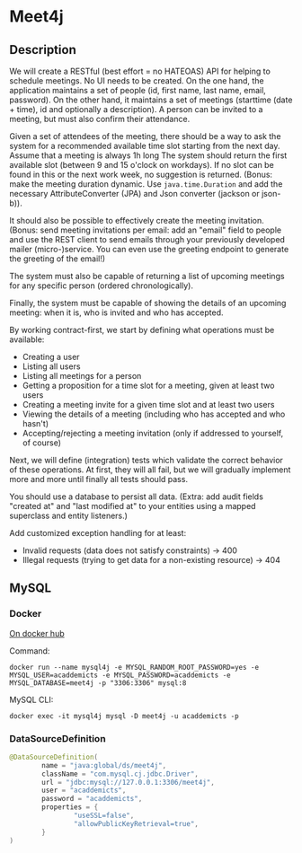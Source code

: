 # Meet4j

## Description

We will create a RESTful (best effort = no HATEOAS) API for helping to schedule meetings.
No UI needs to be created.
On the one hand, the application maintains a set of people (id, first name, last name, email, password).
On the other hand, it maintains a set of meetings (starttime (date + time), id and optionally a description).
A person can be invited to a meeting, but must also confirm their attendance.

Given a set of attendees of the meeting, there should be a way to ask the system for a recommended available time slot starting from the next day.
Assume that a meeting is always 1h long The system should return the first available slot (between 9 and 15 o'clock on workdays).
If no slot can be found in this or the next work week, no suggestion is returned.
(Bonus: make the meeting duration dynamic.
Use `java.time.Duration` and add the necessary AttributeConverter (JPA) and Json converter (jackson or json-b)).

It should also be possible to effectively create the meeting invitation.
(Bonus: send meeting invitations per email: add an "email" field to people and use the REST client to send emails through your previously developed mailer (micro-)service.
You can even use the greeting endpoint to generate the greeting of the email!)

The system must also be capable of returning a list of upcoming meetings for any specific person (ordered chronologically).

Finally, the system must be capable of showing the details of an upcoming meeting: when it is, who is invited and who has accepted.

By working contract-first, we start by defining what operations must be available:
* Creating a user
* Listing all users
* Listing all meetings for a person
* Getting a proposition for a time slot for a meeting, given at least two users
* Creating a meeting invite for a given time slot and at least two users
* Viewing the details of a meeting (including who has accepted and who hasn't)
* Accepting/rejecting a meeting invitation (only if addressed to yourself, of course)

Next, we will define (integration) tests which validate the correct behavior of these operations.
At first, they will all fail, but we will gradually implement more and more until finally all tests should pass.

You should use a database to persist all data.
(Extra: add audit fields "created at" and "last modified at" to your entities using a mapped superclass and entity listeners.)

Add customized exception handling for at least:
* Invalid requests (data does not satisfy constraints) -> 400
* Illegal requests (trying to get data for a non-existing resource) -> 404

## MySQL

### Docker

[On docker hub](https://hub.docker.com/_/mysql/)

Command:

    docker run --name mysql4j -e MYSQL_RANDOM_ROOT_PASSWORD=yes -e MYSQL_USER=acaddemicts -e MYSQL_PASSWORD=acaddemicts -e MYSQL_DATABASE=meet4j -p "3306:3306" mysql:8

MySQL CLI:

    docker exec -it mysql4j mysql -D meet4j -u acaddemicts -p

### DataSourceDefinition

```java
@DataSourceDefinition(
        name = "java:global/ds/meet4j",
        className = "com.mysql.cj.jdbc.Driver",
        url = "jdbc:mysql://127.0.0.1:3306/meet4j",
        user = "acaddemicts",
        password = "acaddemicts",
        properties = {
                "useSSL=false",
                "allowPublicKeyRetrieval=true",
        }
)
```